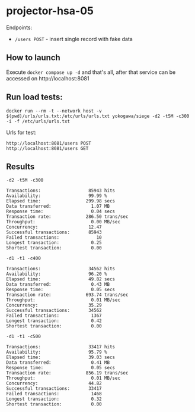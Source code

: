 # projector-hsa-05

Endpoints:

- `/users POST` - insert single record with fake data

## How to launch

Execute `docker compose up -d` and that's all, after that service can be accessed on http://localhost:8081

## Run load tests:
```
docker run --rm -t --network host -v  $(pwd)/urls/urls.txt:/etc/urls/urls.txt yokogawa/siege -d2 -t5M -c300 -i -f /etc/urls/urls.txt
```


Urls for test:

```
http://localhost:8081/users POST
http://localhost:8081/users GET

```

## Results

`
-d2 -t5M -c300
`
```
Transactions:                  85943 hits
Availability:                  99.99 %
Elapsed time:                 299.98 secs
Data transferred:               1.07 MB
Response time:                  0.04 secs
Transaction rate:             286.50 trans/sec
Throughput:                     0.00 MB/sec
Concurrency:                   12.47
Successful transactions:       85943
Failed transactions:              10
Longest transaction:            0.25
Shortest transaction:           0.00

```

`
-d1 -t1 -c400
`

```
Transactions:                  34562 hits
Availability:                  96.20 %
Elapsed time:                  49.82 secs
Data transferred:               0.43 MB
Response time:                  0.05 secs
Transaction rate:             693.74 trans/sec
Throughput:                     0.01 MB/sec
Concurrency:                   35.29
Successful transactions:       34562
Failed transactions:            1367
Longest transaction:            0.42
Shortest transaction:           0.00
```

`
-d1 -t1 -c500
`
```
Transactions:                  33417 hits
Availability:                  95.79 %
Elapsed time:                  39.03 secs
Data transferred:               0.41 MB
Response time:                  0.05 secs
Transaction rate:             856.19 trans/sec
Throughput:                     0.01 MB/sec
Concurrency:                   44.82
Successful transactions:       33417
Failed transactions:            1468
Longest transaction:            0.32
Shortest transaction:           0.00
```

